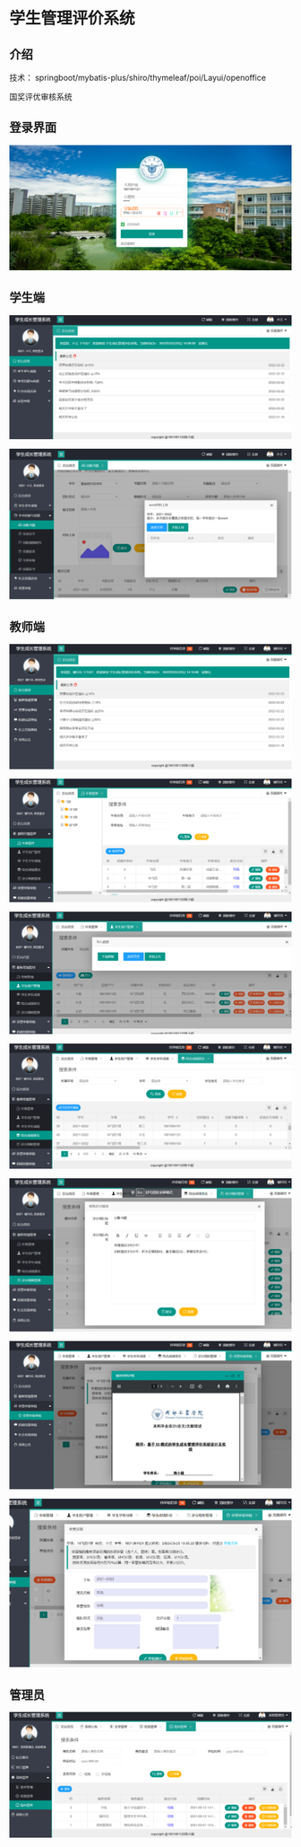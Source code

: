 # 学生管理评价系统

## 介绍

技术： springboot/mybatis-plus/shiro/thymeleaf/poi/Layui/openoffice

国奖评优审核系统

## 登录界面

![登录界面](src\main\resources\static\images\loging.png)

## 学生端

![学生首页公告](src\main\resources\static\images\stu1.png)

![学生材料提交](src\main\resources\static\images\stu2.png)

## 教师端

![教师端首页](src\main\resources\static\images\tea1.png)

![年级管理](src\main\resources\static\images\tea2.png)

![用户信息导入](src\main\resources\static\images\tea3.png)

![学年通道开启](src\main\resources\static\images\tea4.png)

![富文本编辑](src\main\resources\static\images\tea5.png)

![openoffice](src\main\resources\static\images\tea6.png)

![审核](src\main\resources\static\images\tea7.png)

## 管理员

![系统管理员权限管理](src\main\resources\static\images\sys.png)

